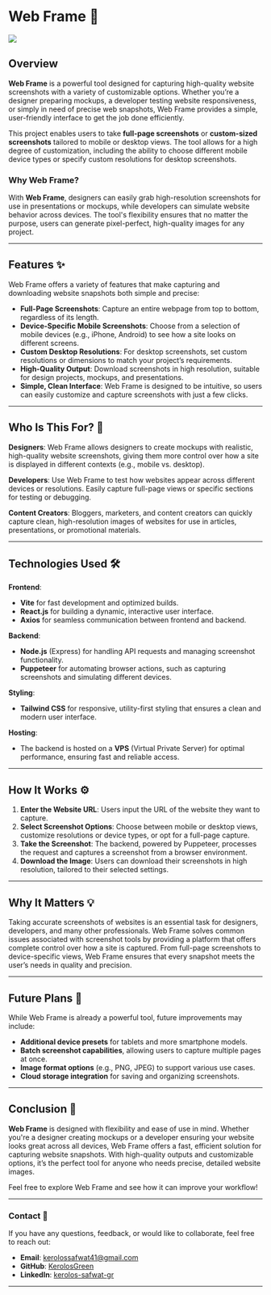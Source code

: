 # Web Frame 📸
<img src="src/assets/Target.png"/>

## Overview
**Web Frame** is a powerful tool designed for capturing high-quality website screenshots with a variety of customizable options. Whether you’re a designer preparing mockups, a developer testing website responsiveness, or simply in need of precise web snapshots, Web Frame provides a simple, user-friendly interface to get the job done efficiently.

This project enables users to take **full-page screenshots** or **custom-sized screenshots** tailored to mobile or desktop views. The tool allows for a high degree of customization, including the ability to choose different mobile device types or specify custom resolutions for desktop screenshots.

### Why Web Frame?

With **Web Frame**, designers can easily grab high-resolution screenshots for use in presentations or mockups, while developers can simulate website behavior across devices. The tool's flexibility ensures that no matter the purpose, users can generate pixel-perfect, high-quality images for any project.

---

## Features ✨
Web Frame offers a variety of features that make capturing and downloading website snapshots both simple and precise:

- **Full-Page Screenshots**: Capture an entire webpage from top to bottom, regardless of its length.
- **Device-Specific Mobile Screenshots**: Choose from a selection of mobile devices (e.g., iPhone, Android) to see how a site looks on different screens.
- **Custom Desktop Resolutions**: For desktop screenshots, set custom resolutions or dimensions to match your project’s requirements.
- **High-Quality Output**: Download screenshots in high resolution, suitable for design projects, mockups, and presentations.
- **Simple, Clean Interface**: Web Frame is designed to be intuitive, so users can easily customize and capture screenshots with just a few clicks.

---

## Who Is This For? 🎯

**Designers**: Web Frame allows designers to create mockups with realistic, high-quality website screenshots, giving them more control over how a site is displayed in different contexts (e.g., mobile vs. desktop).

**Developers**: Use Web Frame to test how websites appear across different devices or resolutions. Easily capture full-page views or specific sections for testing or debugging.

**Content Creators**: Bloggers, marketers, and content creators can quickly capture clean, high-resolution images of websites for use in articles, presentations, or promotional materials.

---

## Technologies Used 🛠

**Frontend**: 
- **Vite** for fast development and optimized builds.
- **React.js** for building a dynamic, interactive user interface.
- **Axios** for seamless communication between frontend and backend.

**Backend**:
- **Node.js** (Express) for handling API requests and managing screenshot functionality.
- **Puppeteer** for automating browser actions, such as capturing screenshots and simulating different devices.

**Styling**:
- **Tailwind CSS** for responsive, utility-first styling that ensures a clean and modern user interface.

**Hosting**:
- The backend is hosted on a **VPS** (Virtual Private Server) for optimal performance, ensuring fast and reliable access.

---

## How It Works ⚙️

1. **Enter the Website URL**: Users input the URL of the website they want to capture.
2. **Select Screenshot Options**: Choose between mobile or desktop views, customize resolutions or device types, or opt for a full-page capture.
3. **Take the Screenshot**: The backend, powered by Puppeteer, processes the request and captures a screenshot from a browser environment.
4. **Download the Image**: Users can download their screenshots in high resolution, tailored to their selected settings.

---

## Why It Matters 💡

Taking accurate screenshots of websites is an essential task for designers, developers, and many other professionals. Web Frame solves common issues associated with screenshot tools by providing a platform that offers complete control over how a site is captured. From full-page screenshots to device-specific views, Web Frame ensures that every snapshot meets the user’s needs in quality and precision.

---

## Future Plans 🌱

While Web Frame is already a powerful tool, future improvements may include:
- **Additional device presets** for tablets and more smartphone models.
- **Batch screenshot capabilities**, allowing users to capture multiple pages at once.
- **Image format options** (e.g., PNG, JPEG) to support various use cases.
- **Cloud storage integration** for saving and organizing screenshots.

---

## Conclusion 🚀

**Web Frame** is designed with flexibility and ease of use in mind. Whether you're a designer creating mockups or a developer ensuring your website looks great across all devices, Web Frame offers a fast, efficient solution for capturing website snapshots. With high-quality outputs and customizable options, it’s the perfect tool for anyone who needs precise, detailed website images.

Feel free to explore Web Frame and see how it can improve your workflow!

---

### Contact 📧

If you have any questions, feedback, or would like to collaborate, feel free to reach out:
- **Email**: [kerolossafwat41@gmail.com](mailto:kerolossafwat41@gmail.com)
- **GitHub**: [KerolosGreen](https://github.com/KerolosGreen)
- **LinkedIn**: [kerolos-safwat-gr](https://linkedin.com/in/kerolos-safwat-gr)

---

